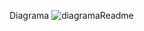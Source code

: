 Diagrama
![diagramaReadme](https://github.com/user-attachments/assets/b3b2bf74-13f5-4443-afec-7220b29a054a)
